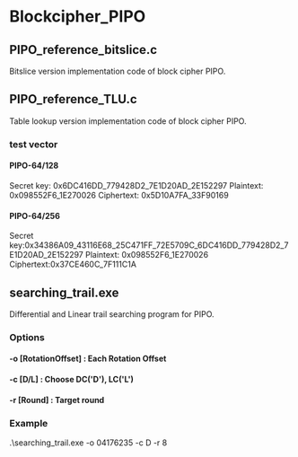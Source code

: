 # Blockcipher_PIPO
## PIPO_reference_bitslice.c
Bitslice version implementation code of block cipher PIPO.

## PIPO_reference_TLU.c
Table lookup version implementation code of block cipher PIPO.

### test vector
#### PIPO-64/128
Secret key: 0x6DC416DD_779428D2_7E1D20AD_2E152297
Plaintext: 0x098552F6_1E270026
Ciphertext: 0x5D10A7FA_33F90169
#### PIPO-64/256
Secret key:0x34386A09_43116E68_25C471FF_72E5709C_6DC416DD_779428D2_7E1D20AD_2E152297
Plaintext: 0x098552F6_1E270026
Ciphertext:0x37CE460C_7F111C1A

## searching_trail.exe
Differential and Linear trail searching program for PIPO.
### Options
#### -o [RotationOffset]  : Each Rotation Offset
#### -c [D/L]             : Choose DC('D'), LC('L')
#### -r [Round]           : Target round
### Example
.\searching_trail.exe -o 04176235 -c D -r 8

